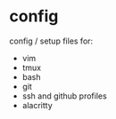 # config

config / setup files for:
- vim
- tmux
- bash
- git
- ssh and github profiles
- alacritty
